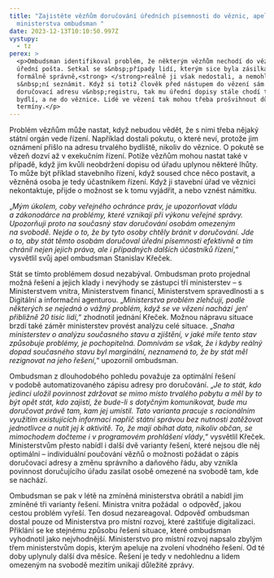 ```yaml
---
title: "Zajistěte vězňům doručování úředních písemnosti do věznic, apeluje na
  ministerstva ombudsman "
date: 2023-12-13T10:10:50.997Z
vystupy:
  - tz
perex: >
  <p>Ombudsman identifikoval problém, že některým vězňům nechodí do vězení
  úřední pošta. Setkal se s&nbsp;případy lidí, kterým sice byla zásilka doručena
  formálně správně,<strong> </strong>reálně ji však nedostali, a nemohli se
  s&nbsp;ní seznámit. Když si totiž člověk před nástupem do vězení sám nezmění
  doručovací adresu v&nbsp;registru, tak mu úřední dopisy stále chodí tam, kde
  bydlí, a ne do věznice. Lidé ve vězení tak mohou třeba prošvihnout důležité
  termíny.</p>
---
```

<p>Problém vězňům může nastat, když nebudou vědět, že s&nbsp;nimi třeba nějaký státní orgán vede řízení. Například dostali pokutu, o které neví, protože jim oznámení přišlo na adresu trvalého bydliště, nikoliv do věznice. O pokutě se vězeň dozví až v&nbsp;exekučním řízení. Potíže vězňům mohou nastat také v případě, když jim kvůli neobdržení dopisu od úřadu uplynou některé lhůty. To může být příklad stavebního řízení, když soused chce něco postavit, a vězněná osoba je tedy účastníkem řízení. Když ji stavební úřad ve věznici nekontaktuje, přijde o možnost se k&nbsp;tomu vyjádřit, a nebo vznést námitku.</p>

<p>&bdquo;<em>Mým úkolem, coby veřejného ochránce práv, je upozorňovat vládu a&nbsp;zákonodárce na&nbsp;problémy, které vznikají při&nbsp;výkonu veřejné správy. Upozorňuji proto na&nbsp;současný stav doručování osobám omezeným na&nbsp;svobodě. Nejde o&nbsp;to, že by tyto osoby chtěly bránit v&nbsp;doručování. Jde o&nbsp;to, aby stát těmto osobám doručoval úřední písemnosti efektivně a&nbsp;tím chránil nejen jejich práva, ale i&nbsp;případných dalších účastníků řízení</em>,&ldquo; vysvětlil svůj apel ombudsman Stanislav Křeček.</p>

<p>Stát se tímto problémem dosud nezabýval. Ombudsman proto projednal možná řešení a jejich klady i nevýhody se zástupci tří ministerstev &ndash; s Ministerstvem vnitra, Ministerstvem financí, Ministerstvem spravedlnosti a s Digitální a informační agenturou. &bdquo;<em>Ministerstva problém zlehčují, podle některých se nejedná o vážný problém, když se ve vězení nachází</em><em> </em>&sbquo;<em>je</em>n&lsquo; <em>přibližně 20 tisíc lidí</em>,&ldquo; zhodnotil jednání Křeček. Možnou nápravu situace brzdí také záměr ministerstev provést analýzu celé situace. &bdquo;<em>Snaha ministerstev o&nbsp;analýzu současného stavu a&nbsp;zjištění, v&nbsp;jaké míře tento stav způsobuje problémy, je pochopitelná. Domnívám se však, že i&nbsp;kdyby reálný dopad současného stavu byl marginální, neznamená to, že by stát měl rezignovat na&nbsp;jeho řešení</em>,&ldquo; upozornil ombudsman.</p>

<p>Ombudsman z dlouhodobého pohledu považuje za&nbsp;optimální řešení v&nbsp;podobě automatizovaného zápisu adresy pro&nbsp;doručování. &bdquo;<em>Je to stát, kdo jedinci uložil povinnost zdržovat se mimo místo trvalého pobytu a&nbsp;měl by to být opět stát, kdo zajistí, že bude-li s&nbsp;dotyčným komunikovat, bude mu doručovat právě tam, kam jej umístil. Tato varianta pracuje s racionálním využitím existujících informací napříč státní správou bez nutnosti zatěžovat jednotlivce a&nbsp;nutit jej k&nbsp;aktivitě. To, že mají obíhat data, nikoliv občan, se mimochodem dočteme i v programovém prohlášení vlády</em>,&ldquo; vysvětlil Křeček. Ministerstvům přesto nabídl i další dvě varianty řešení, které nejsou dle něj optimální &ndash; individuální poučování vězňů o&nbsp;možnosti požádat o&nbsp;zápis doručovací adresy a změnu správního a daňového řádu, aby vznikla povinnost doručujícího úřadu zasílat osobě omezené na&nbsp;svobodě tam, kde se nachází.</p>

<p>Ombudsman se pak v&nbsp;létě na zmíněná ministerstva obrátil a nabídl jim zmíněné tři varianty řešení. Ministra vnitra požádal &nbsp;o odpověď, jakou cestou problém vyřeší. Ten dosud nezareagoval. Odpověď ombudsman dostal pouze od Ministerstva pro místní rozvoj, které zaštiťuje digitalizaci. Přiklání se ke stejnému způsobu řešení situace, které ombudsman vyhodnotil jako nejvhodnější. Ministerstvo pro místní rozvoj napsalo zbylým třem ministerstvům dopis, kterým apeluje na zvolení vhodného řešení. Od té doby uplynuly další dva měsíce. Řešení je tedy v&nbsp;nedohlednu a lidem omezeným na svobodě mezitím unikají důležité zprávy.</p>

<p>&nbsp;</p>

<p>&nbsp;</p>

